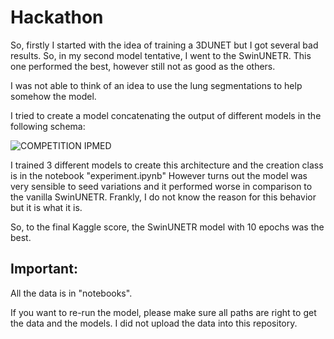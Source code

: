 # Hackathon

So, firstly I started with the idea of training a 3DUNET but I got several bad results.
So, in my second model tentative, I went to the SwinUNETR. This one performed the best, however still not as good as the others.

I was not able to think of an idea to use the lung segmentations to help somehow the model. 

I tried to create a model concatenating the output of different models in the following schema:

![COMPETITION IPMED](https://github.com/mathparracho/PSCC_datachallenge/assets/58774388/d87ad654-631a-4a5a-9657-22fb34e9e356)

I trained 3 different models to create this architecture and the creation class is in the notebook "experiment.ipynb"
However turns out the model was very sensible to seed variations and it performed worse in comparison to the vanilla SwinUNETR. Frankly, I do not know the reason for this behavior but it is what it is.

So, to the final Kaggle score, the SwinUNETR model with 10 epochs was the best.

## Important:

All the data is in "notebooks".

If you want to re-run the model, please make sure all paths are right to get the data and the models.
I did not upload the data into this repository.
